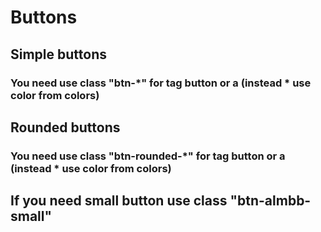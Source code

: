 # Buttons

## Simple buttons

### You need use class "btn-\*" for tag button or a  \(instead \* use color from colors\)

## Rounded buttons

### You need use class "btn-rounded-\*" for tag button or a \(instead \* use color from colors\)

## If you need small button use class "btn-almbb-small"

